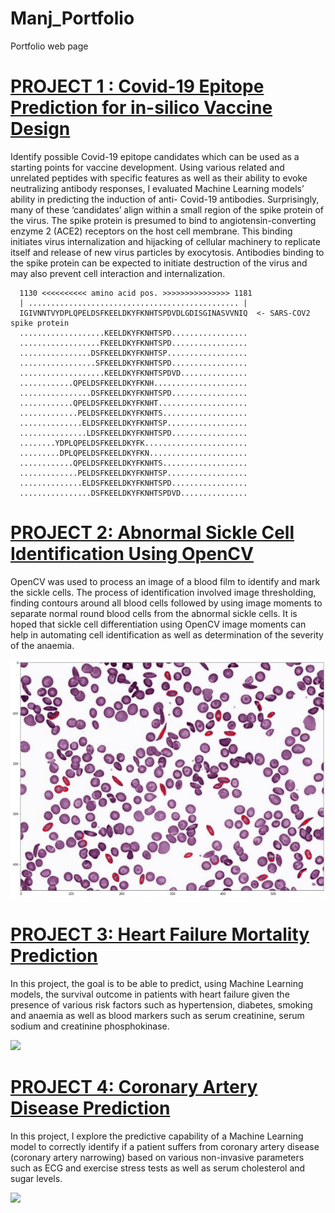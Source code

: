 # Manj_Portfolio
Portfolio web page
# [PROJECT 1 : Covid-19 Epitope Prediction for in-silico Vaccine Design](https://github.com/ManjWeerapura/python_projects/tree/main/Covid19_epitope_prediction_for_vaccine_development)
Identify possible Covid-19 epitope candidates which can be used as a starting points for vaccine development. Using various related and unrelated peptides with specific features as well as their ability to evoke neutralizing antibody responses, I evaluated Machine Learning models’ ability in predicting the induction of anti- Covid-19 antibodies.  Surprisingly, many of these ‘candidates’ align within a small region of the spike protein of the virus. The spike protein is presumed to bind to angiotensin-converting enzyme 2 (ACE2) receptors on the host cell membrane. This binding initiates virus internalization and hijacking of cellular machinery to replicate itself and release of new virus particles by exocytosis.  Antibodies binding to the spike protein can be expected to initiate destruction of the virus and may also prevent cell interaction and internalization.

      1130 <<<<<<<<<< amino acid pos. >>>>>>>>>>>>>>> 1181
      | ............................................... |
      IGIVNNTVYDPLQPELDSFKEELDKYFKNHTSPDVDLGDISGINASVVNIQ  <- SARS-COV2 spike protein
      ...................KEELDKYFKNHTSPD.................
      ..................FKEELDKYFKNHTSPD.................
      ................DSFKEELDKYFKNHTSP..................
      .................SFKEELDKYFKNHTSPD.................
      ...................KEELDKYFKNHTSPDVD...............
      ............QPELDSFKEELDKYFKNH.....................
      ................DSFKEELDKYFKNHTSPD.................
      ............QPELDSFKEELDKYFKNHT....................
      .............PELDSFKEELDKYFKNHTS...................
      ..............ELDSFKEELDKYFKNHTSP..................
      ...............LDSFKEELDKYFKNHTSPD.................
      ........YDPLQPELDSFKEELDKYFK.......................
      .........DPLQPELDSFKEELDKYFKN......................
      ............QPELDSFKEELDKYFKNHTS...................
      .............PELDSFKEELDKYFKNHTSP..................
      ..............ELDSFKEELDKYFKNHTSPD.................
      ................DSFKEELDKYFKNHTSPDVD...............

# [PROJECT 2: Abnormal Sickle Cell Identification Using OpenCV](https://github.com/ManjWeerapura/python_projects/tree/main/OpenCV_Sickle_cell_identification)
OpenCV was used to process an image of a blood film to identify and mark the sickle cells. The process of identification involved image thresholding, finding
contours around all blood cells followed by using image moments to separate normal round blood cells from the abnormal sickle cells. It is hoped that sickle cell differentiation 
using OpenCV image moments can help in automating cell identification as well as determination of the severity of the anaemia.

![](https://github.com/ManjWeerapura/Manj_Portfolio/blob/f515759f8c71fec68c99a6c9e77177438b3fd31b/sickle_cell_rs.png)

# [PROJECT 3: Heart Failure Mortality Prediction](https://github.com/ManjWeerapura/python_projects/tree/main/Heart_Failure_Mortality_Prediction)
In this project, the goal is to be able to predict, using Machine Learning models, the survival outcome in patients with heart failure given the presence of various risk factors such as hypertension, diabetes, smoking and anaemia as well as blood markers such as serum creatinine, serum sodium and creatinine phosphokinase.

![](/main/HF_mortality_risk.png)

# [PROJECT 4: Coronary Artery Disease Prediction](https://github.com/ManjWeerapura/python_projects/tree/main/Coronary_Artery_Disease_Prediction)
In this project, I explore the predictive capability of a Machine Learning model to correctly identify if a patient suffers from coronary artery disease (coronary artery narrowing) based on various non-invasive parameters such as ECG and exercise stress tests  as well as serum cholesterol and sugar levels.

![](/main/Chest_pain_type.png)
